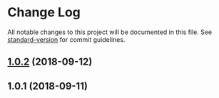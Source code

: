 # Change Log

All notable changes to this project will be documented in this file. See [standard-version](https://github.com/conventional-changelog/standard-version) for commit guidelines.

<a name="1.0.2"></a>
## [1.0.2](https://github.com/flarebyte/bubblegum-mutuality-reader/compare/v1.0.1...v1.0.2) (2018-09-12)



<a name="1.0.1"></a>
## 1.0.1 (2018-09-11)
